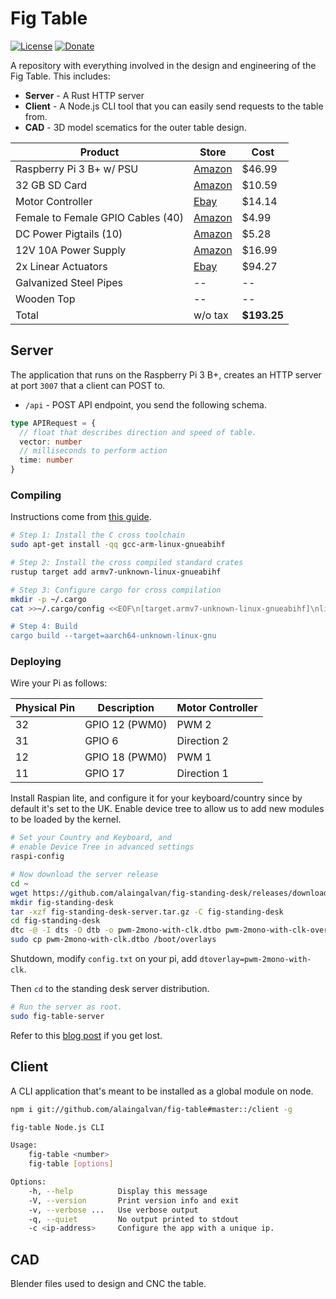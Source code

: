 # Fig Table

[![License][license-img]][license-url]
[![Donate][donate-img]][donate-url]

A repository with everything involved in the design and engineering of the Fig Table. This includes:

- **Server** - A Rust HTTP server 
- **Client** - A Node.js CLI tool that you can easily send requests to the table from.
- **CAD** - 3D model scematics for the outer table design.

| Product | Store | Cost |
|---------|-------|------|
| Raspberry Pi 3 B+ w/ PSU | [Amazon](https://www.amazon.com/gp/product/B01C6FFNY4/ref=oh_aui_search_detailpage?ie=UTF8&psc=1) | $46.99 |
| 32 GB SD Card | [Amazon](https://www.amazon.com/gp/product/B010Q57T02/ref=od_aui_detailpages00?ie=UTF8&psc=1) | $10.59 |
| Motor Controller | [Ebay](http://www.ebay.com/itm/262745386098?_trksid=p2060353.m2749.l2649&ssPageName=STRK%3AMEBIDX%3AIT) | $14.14 |
| Female to Female GPIO Cables (40) | [Amazon](https://www.amazon.com/gp/product/B00KOL5BCC/ref=oh_aui_detailpage_o09_s00?ie=UTF8&psc=1) | $4.99 |
| DC Power Pigtails (10) | [Amazon](https://www.amazon.com/gp/product/B00CUKHN0S/ref=oh_aui_detailpage_o00_s00?ie=UTF8&psc=1) | $5.28 |
| 12V 10A Power Supply | [Amazon](https://www.amazon.com/gp/product/B00Z9X4GLW/ref=oh_aui_detailpage_o00_s01?ie=UTF8&psc=1) | $16.99 |
| 2x Linear Actuators | [Ebay](http://www.ebay.com/itm/122042491329?_trksid=p2060353.m2749.l2649&ssPageName=STRK%3AMEBIDX%3AIT) | $94.27 |
| Galvanized Steel Pipes | -- | -- |
| Wooden Top | -- | -- |
| Total | w/o tax | **$193.25** | 

## Server

The application that runs on the Raspberry Pi 3 B+, creates an HTTP server at port `3007` that a client can POST to.

- `/api` - POST API endpoint, you send the following schema.

```ts
type APIRequest = {
  // float that describes direction and speed of table.
  vector: number
  // milliseconds to perform action
  time: number
}
```

### Compiling

Instructions come from [this guide](https://github.com/japaric/rust-cross).

```bash
# Step 1: Install the C cross toolchain
sudo apt-get install -qq gcc-arm-linux-gnueabihf

# Step 2: Install the cross compiled standard crates
rustup target add armv7-unknown-linux-gnueabihf

# Step 3: Configure cargo for cross compilation
mkdir -p ~/.cargo
cat >>~/.cargo/config <<EOF\n[target.armv7-unknown-linux-gnueabihf]\nlinker = "arm-linux-gnueabihf-gcc"EOF

# Step 4: Build
cargo build --target=aarch64-unknown-linux-gnu
```

### Deploying

Wire your Pi as follows:

| Physical Pin | Description | Motor Controller |
|----------|-------------|------------------|
| 32 | GPIO 12 (PWM0) | PWM 2 |
| 31 | GPIO 6 | Direction 2 |
| 12 | GPIO 18 (PWM0) | PWM 1 |
| 11 | GPIO 17 | Direction 1 |

Install Raspian lite, and configure it for your keyboard/country since by default it's set to the UK. Enable device tree to allow us to add new modules to be loaded by the kernel.

```bash
# Set your Country and Keyboard, and 
# enable Device Tree in advanced settings
raspi-config

# Now download the server release
cd ~
wget https://github.com/alaingalvan/fig-standing-desk/releases/download/1.0.0/fig-standing-desk-server.tar.gz
mkdir fig-standing-desk
tar -xzf fig-standing-desk-server.tar.gz -C fig-standing-desk
cd fig-standing-desk
dtc -@ -I dts -O dtb -o pwm-2mono-with-clk.dtbo pwm-2mono-with-clk-overlay.dts
sudo cp pwm-2mono-with-clk.dtbo /boot/overlays
```

Shutdown, modify `config.txt` on your pi, add `dtoverlay=pwm-2mono-with-clk`.

Then `cd` to the standing desk server distribution.

```bash
# Run the server as root.
sudo fig-table-server
```
Refer to this [blog post](http://www.jumpnowtek.com/rpi/Using-the-Raspberry-Pi-Hardware-PWM-timers.html) if you get lost.

## Client

A CLI application that's meant to be installed as a global module on node. 

```bash
npm i git://github.com/alaingalvan/fig-table#master::/client -g
```

```bash
fig-table Node.js CLI

Usage:
    fig-table <number>
    fig-table [options]

Options:
    -h, --help          Display this message
    -V, --version       Print version info and exit
    -v, --verbose ...   Use verbose output
    -q, --quiet         No output printed to stdout
    -c <ip-address>     Configure the app with a unique ip.
```

## CAD

Blender files used to design and CNC the table.


[license-img]: http://img.shields.io/:license-mit-blue.svg?style=flat-square
[license-url]: https://opensource.org/licenses/MIT
[donate-img]: https://img.shields.io/badge/$-support-green.svg?style=flat-square
[donate-url]: https://www.paypal.me/alaingalvan/3